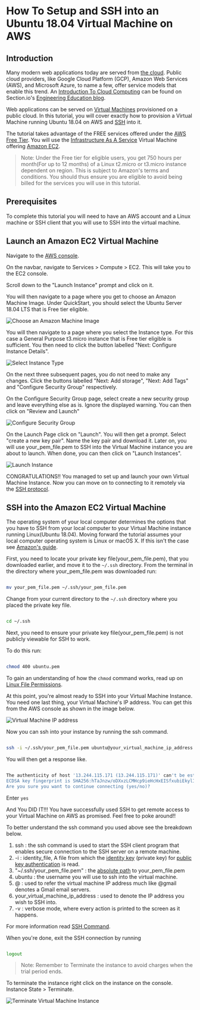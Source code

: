 # How To Setup and SSH into an Ubuntu 18.04 Virtual Machine on AWS

## Introduction

Many modern web applications today are served from [the cloud](https://en.wikipedia.org/wiki/Cloud_computing).
Public cloud providers, like Google Cloud Platform (GCP), Amazon Web Services (AWS), and Microsoft Azure, to name a few, offer service models that enable this trend. An [Introduction To Cloud Computing](https://www.section.io/engineering-education/introduction-to-cloud-computing/) can be found on Section.io's [Engineering Education blog](https://www.section.io/engineering-education/).

Web applications can be served on [Virtual Machines](https://en.wikipedia.org/wiki/Virtual_machine) provisioned on a public cloud. In this tutorial, you will cover exactly how to provision a Virtual Machine running Ubuntu 18.04 on AWS and [SSH](https://en.wikipedia.org/wiki/Secure_Shell) into it.

The tutorial takes advantage of the FREE services offered under the [AWS Free Tier](https://aws.amazon.com/free/?all-free-tier.sort-by=item.additionalFields.SortRank&all-free-tier.sort-order=asc). You will use the [Infrastructure As A Service](https://en.wikipedia.org/wiki/Infrastructure_as_a_service) Virtual Machine offering [Amazon EC2](https://aws.amazon.com/ec2/?did=ft_card&trk=ft_card).

>Note: Under the Free tier for eligible users, you get 750 hours per month(For up to 12 months) of a Linux t2.micro or t3.micro instance dependent on region. This is subject to Amazon's terms and conditions. You should thus ensure you are eligible to avoid being billed for the services you will use in this tutorial.

## Prerequisites

To complete this tutorial you will need to have an AWS account and a Linux machine or SSH client that you will use to SSH into the virtual machine.

## Launch an Amazon EC2 Virtual Machine

Navigate to the [AWS console](https://console.aws.amazon.com/).

On the navbar, navigate to Services > Compute > EC2. This will take you to the EC2 console.

Scroll down to the "Launch Instance" prompt and click on it.

You will then navigate to a page where you get to choose an Amazon Machine Image.
Under QuickStart, you should select the Ubuntu Server 18.04 LTS that is Free tier eligible.

![Choose an Amazon Machine Image](ami.png)

You will then navigate to a page where you select the Instance type.
For this case a General Purpose t3.micro instance that is Free tier eligible is sufficient.
You then need to click the button labelled "Next: Configure Instance Details".

![Select Instance Type](instance_type.png)

On the next three subsequent pages, you do not need to make any changes.
Click the buttons labelled "Next: Add storage", "Next: Add Tags" and "Configure Security Group" respectively.

On  the Configure Security Group page, select create a new security group and leave everything else as is.
Ignore the displayed warning.
You can then click on "Review and Launch"

![Configure Security Group](configure_security_group.png)

On the Launch Page click on "Launch".
You will then get a prompt. Select "create a new key pair". Name the key pair and download it.
Later on, you will use your_pem_file.pem to SSH into the Virtual Machine instance you are about to launch.
When done, you can then click on "Launch Instances".

![Launch Instance](launch_instance.png)

CONGRATULATIONS!! You managed to set up and launch your own Virtual Machine Instance.
Now you can move on to connecting to it remotely via the [SSH protocol](https://www.ssh.com/ssh/protocol/).

## SSH into the Amazon EC2 Virtual Machine

The operating system of your local computer determines the options that you have to SSH from your local computer to your Virtual Machine instance running Linux(Ubuntu 18.04).
Moving forward the tutorial assumes your local computer operating system is Linux or macOS X. If this isn't the case see [Amazon's guide](https://docs.aws.amazon.com/AWSEC2/latest/UserGuide/AccessingInstances.html?icmpid=docs_ec2_console).

First, you need to locate your private key file(your_pem_file.pem), that you downloaded earlier, and move it to the ```~/.ssh``` directory.
From the terminal in the directory where your_pem_file.pem was downloaded run:

```bash

mv your_pem_file.pem ~/.ssh/your_pem_file.pem

```

Change from your current directory to the ```~/.ssh``` directory where you placed the private key file.

```bash

cd ~/.ssh

```

Next, you need to ensure your private key file(your_pem_file.pem) is not publicly viewable for SSH to work.

To do this run:

```bash

chmod 400 ubuntu.pem

```

To gain an understanding of how the ```chmod``` command works, read up on [Linux File Permissions](https://www.linux.com/training-tutorials/understanding-linux-file-permissions/).

At this point, you're almost ready to SSH into your Virtual Machine Instance.
You need one last thing, your Virtual Machine's IP address.
You can get this from the AWS console as shown in the image below.

![Virtual Machine IP address](ip_address.png)

Now you can ssh into your instance by running the ssh command.

```bash

ssh -i ~/.ssh/your_pem_file.pem ubuntu@your_virtual_machine_ip_address -v

```

You will then get a response like.

``` bash

The authenticity of host '13.244.115.171 (13.244.115.171)' can't be established.
ECDSA key fingerprint is SHA256:hTaJnzw/oDXxzLCMHcp9ieHcHxEISfxubiEkylIhtkc.
Are you sure you want to continue connecting (yes/no)?

```

Enter ```yes```

And You DID IT!!! You have successfully used SSH to get remote access to your Virtual Machine on AWS as promised.
Feel free to poke around!!

To better understand the ssh command you used above see the breakdown below.

1. ssh : the ssh command is used to start the SSH client program that enables secure connection to the SSH server on a remote machine.
2. -i : identity_file, A file from which the [identity key](https://www.ssh.com/ssh/identity-key) (private key) for [public key authentication](https://www.ssh.com/ssh/public-key-authentication) is read.
3. "~/.ssh/your_pem_file.pem" : the [absolute path](https://www.linux.com/training-tutorials/absolute-path-vs-relative-path-linuxunix/) to your_pem_file.pem
4. ubuntu : the username you will use to ssh into the virtual machine.
5. @ : used to refer the virtual machine IP address much like @gmail denotes a Gmail email servers.
6. your_virtual_machine_ip_address : used to denote the IP address you wish to SSH into.
7. -v : verbose mode, where every action is printed to the screen as it happens.

For more information read [SSH Command](https://www.ssh.com/ssh/command).

When you're done, exit the SSH connection by running

```bash

logout

```

>Note: Remember to Terminate the instance to avoid charges when the trial period ends.

To terminate the instance right click on the instance on the console.
Instance State > Terminate.

![Terminate Virtual Machine Instance](terminate_instance.png)
